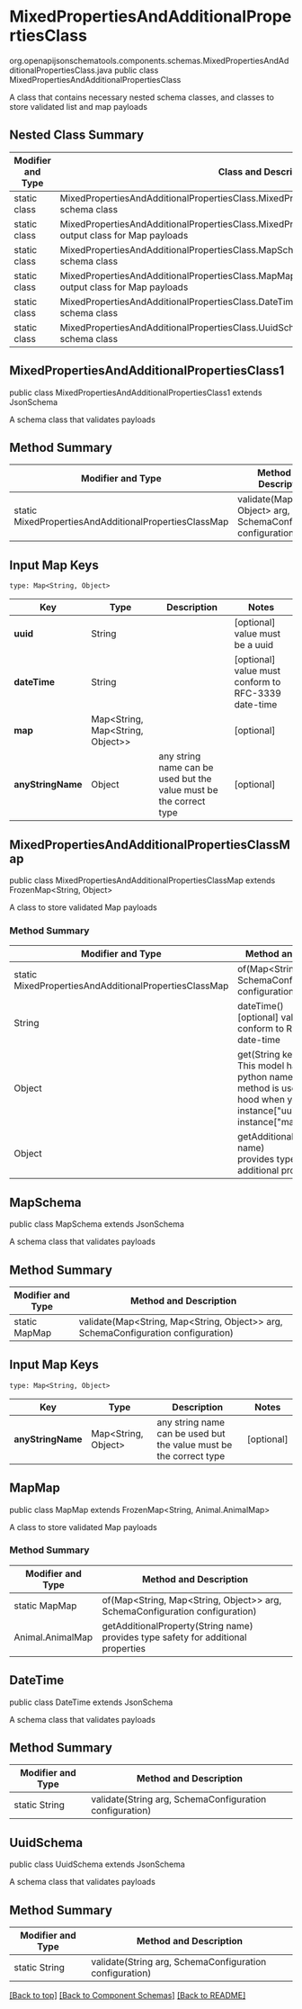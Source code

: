 # MixedPropertiesAndAdditionalPropertiesClass
org.openapijsonschematools.components.schemas.MixedPropertiesAndAdditionalPropertiesClass.java
public class MixedPropertiesAndAdditionalPropertiesClass

A class that contains necessary nested schema classes, and classes to store validated list and map payloads

## Nested Class Summary
| Modifier and Type | Class and Description |
| ----------------- | ---------------------- |
| static class | MixedPropertiesAndAdditionalPropertiesClass.MixedPropertiesAndAdditionalPropertiesClass1<br> schema class |
| static class | MixedPropertiesAndAdditionalPropertiesClass.MixedPropertiesAndAdditionalPropertiesClassMap<br> output class for Map payloads |
| static class | MixedPropertiesAndAdditionalPropertiesClass.MapSchema<br> schema class |
| static class | MixedPropertiesAndAdditionalPropertiesClass.MapMap<br> output class for Map payloads |
| static class | MixedPropertiesAndAdditionalPropertiesClass.DateTime<br> schema class |
| static class | MixedPropertiesAndAdditionalPropertiesClass.UuidSchema<br> schema class |

## MixedPropertiesAndAdditionalPropertiesClass1
public class MixedPropertiesAndAdditionalPropertiesClass1
extends JsonSchema

A schema class that validates payloads

## Method Summary
| Modifier and Type | Method and Description |
| ----------------- | ---------------------- |
| static MixedPropertiesAndAdditionalPropertiesClassMap | validate(Map<String, Object> arg, SchemaConfiguration configuration) |

## Input Map Keys
```
type: Map<String, Object>
```
Key | Type |  Description | Notes
------------ | ------------- | ------------- | -------------
**uuid** | String |  | [optional] value must be a uuid
**dateTime** | String |  | [optional] value must conform to RFC-3339 date-time
**map** | Map<String, Map<String, Object>> |  | [optional]
**anyStringName** | Object | any string name can be used but the value must be the correct type | [optional]

## MixedPropertiesAndAdditionalPropertiesClassMap
public class MixedPropertiesAndAdditionalPropertiesClassMap
extends FrozenMap<String, Object>

A class to store validated Map payloads

### Method Summary
| Modifier and Type | Method and Description |
| ----------------- | ---------------------- |
| static MixedPropertiesAndAdditionalPropertiesClassMap | of(Map<String, Object> arg, SchemaConfiguration configuration) |
| String | dateTime()<br>[optional] value must conform to RFC-3339 date-time |
| Object | get(String key)<br>This model has invalid python names so this method is used under the hood when you access instance["uuid"], instance["map"],  |
| Object | getAdditionalProperty(String name)<br>provides type safety for additional properties |

## MapSchema
public class MapSchema
extends JsonSchema

A schema class that validates payloads

## Method Summary
| Modifier and Type | Method and Description |
| ----------------- | ---------------------- |
| static MapMap | validate(Map<String, Map<String, Object>> arg, SchemaConfiguration configuration) |

## Input Map Keys
```
type: Map<String, Object>
```
Key | Type |  Description | Notes
------------ | ------------- | ------------- | -------------
**anyStringName** | Map<String, Object> | any string name can be used but the value must be the correct type | [optional]

## MapMap
public class MapMap
extends FrozenMap<String, Animal.AnimalMap>

A class to store validated Map payloads

### Method Summary
| Modifier and Type | Method and Description |
| ----------------- | ---------------------- |
| static MapMap | of(Map<String, Map<String, Object>> arg, SchemaConfiguration configuration) |
| Animal.AnimalMap | getAdditionalProperty(String name)<br>provides type safety for additional properties |

## DateTime
public class DateTime
extends JsonSchema

A schema class that validates payloads

## Method Summary
| Modifier and Type | Method and Description |
| ----------------- | ---------------------- |
| static String | validate(String arg, SchemaConfiguration configuration) |

## UuidSchema
public class UuidSchema
extends JsonSchema

A schema class that validates payloads

## Method Summary
| Modifier and Type | Method and Description |
| ----------------- | ---------------------- |
| static String | validate(String arg, SchemaConfiguration configuration) |

[[Back to top]](#top) [[Back to Component Schemas]](../../../README.md#Component-Schemas) [[Back to README]](../../../README.md)
